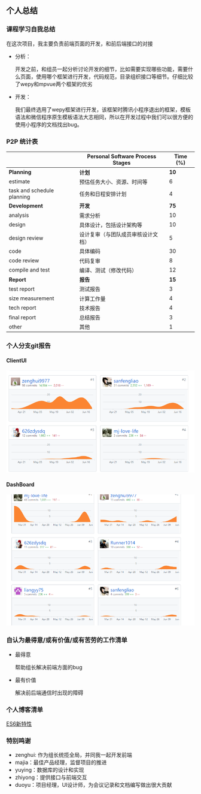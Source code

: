 ## 个人总结

### 课程学习自我总结

在这次项目，我主要负责前端页面的开发，和前后端接口的对接

* 分析：

  开发之前，和组员一起分析讨论开发的细节，比如需要实现哪些功能，需要什么页面，使用哪个框架进行开发，代码规范，目录组织接口等细节。仔细比较了wepy和mpvue两个框架的优劣

* 开发：

  我们最终选用了wepy框架进行开发，该框架时腾讯小程序退出的框架，模板语法和微信程序原生模板语法大志相同，所以在开发过程中我们可以很方便的使用小程序的文档找出bug。

### P2P 统计表

|                            | **Personal Software Process Stages** | **Time (%)** |
| -------------------------- | ------------------------------------ | ------------ |
| **Planning**               | **计划**                             | **10**       |
| estimate                   | 预估任务大小、资源、时间等           | 6            |
| task and schedule planning | 任务和日程安排计划                   | 4            |
| **Development**            | **开发**                             | **75**       |
| analysis                   | 需求分析                             | 10           |
| design                     | 具体设计，包括设计架构等             | 10           |
| design review              | 设计复审（与团队成员审核设计文档）   | 5            |
| code                       | 具体编码                             | 30           |
| code review                | 代码复审                             | 8            |
| compile and test           | 编译、测试（修改代码）               | 12           |
| **Report**                 | **报告**                             | **15**       |
| test report                | 测试报告                             | 3            |
| size measurement           | 计算工作量                           | 4            |
| tech report                | 技术报告                             | 4            |
| final report               | 总结报告                             | 3            |
| other                      | 其他                                 | 1            |

### 个人分支git报告

#### ClientUI

![](images/sanfeng1.png)

#### DashBoard

![](images/2.png)

### 自认为最得意/或有价值/或有苦劳的工作清单

* 最得意

  帮助组长解决前端方面的bug

* 最有价值

  解决前后端通信时出现的障碍

### 个人博客清单

[ES6新特性](https://blog.csdn.net/qq_36297981/article/details/93418205)

### 特别鸣谢

* zenghui: 作为组长统揽全局，并同我一起开发前端
* majia：最佳产品经理，监督项目的推进
* yuying：数据库的设计和实现
* zhiyong：提供接口与前端交互
* duoyu：项目经理，UI设计师，为会议记录和文档编写做出很大贡献